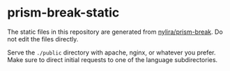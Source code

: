 prism-break-static
==================

The static files in this repository are generated from [nylira/prism-break](https://github.com/nylira/prism-break). Do not edit the files directly.

Serve the `./public` directory with apache, nginx, or whatever you prefer. Make sure to direct initial requests to one of the language subdirectories.

